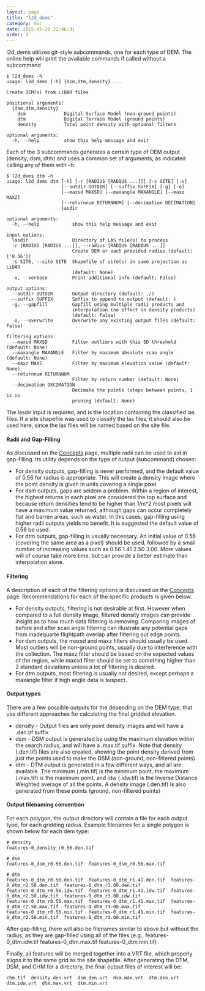 ```yaml
---
layout: page
title: "l2d_dems"
category: doc
date: 2015-05-28 22:46:31
order: 4
---
```


l2d_dems utilizes git-style subcommands, one for each type of DEM. The online help will print 
the available commands if called without a subcommand

~~~
$ l2d_dems -h
usage: l2d_dems [-h] {dsm,dtm,density} ...

Create DEM(s) from LiDAR files

positional arguments:
  {dsm,dtm,density}
    dsm              Digital Surface Model (non-ground points)
    dtm              Digital Terrain Model (ground points)
    density          Total point density with optional filters

optional arguments:
  -h, --help         show this help message and exit
~~~

Each of the 3 subcommands generates a certain type of DEM output (density, dsm, dtm) and uses a common set of arguments, as indicated calling any of them with -h:

~~~
$ l2d_dems dtm -h
usage: l2d_dems dtm [-h] [-r [RADIUS [RADIUS ...]]] [-s SITE] [-v]
                    [--outdir OUTDIR] [--suffix SUFFIX] [-g] [-o]
                    [--maxsd MAXSD] [--maxangle MAXANGLE] [--maxz MAXZ]
                    [--returnnum RETURNNUM] [--decimation DECIMATION]
                    lasdir

optional arguments:
  -h, --help            show this help message and exit

input options:
  lasdir                Directory of LAS file(s) to process
  -r [RADIUS [RADIUS ...]], --radius [RADIUS [RADIUS ...]]
                        Create DEM or each provided radius (default: ['0.56'])
  -s SITE, --site SITE  Shapefile of site(s) in same projection as LiDAR
                        (default: None)
  -v, --verbose         Print additional info (default: False)

output options:
  --outdir OUTDIR       Output directory (default: ./)
  --suffix SUFFIX       Suffix to append to output (default: )
  -g, --gapfill         Gapfill using multiple radii products and
                        interpolation (no effect on density products)
                        (default: False)
  -o, --overwrite       Overwrite any existing output files (default: False)

filtering options:
  --maxsd MAXSD         Filter outliers with this SD threshold (default: None)
  --maxangle MAXANGLE   Filter by maximum absolute scan angle (default: None)
  --maxz MAXZ           Filter by maximum elevation value (default: None)
  --returnnum RETURNNUM
                        Filter by return number (default: None)
  --decimation DECIMATION
                        Decimate the points (steps between points, 1 is no
                        pruning (default: None)
~~~

The lasdir input is required, and is the location containing the classified las files. If a site shapefile was used to classify the las files, it should also be used here, since the las files will be named based on the site file.

#### Radii and Gap-Filling
As discussed on the [Concepts](concepts) page, multiple radii can be used to aid in gap-filling. Its utility depends on the type of output (subcommand) chosen:

* For density outputs, gap-filling is never performed, and the default value of 0.56 for radius is appropriate. This will create a density image where the point density is given in units covering a single pixel.
* For dsm outputs, gaps are seldom a problem. Within a region of interest, the highest returns in each pixel are considered the top surface and because return densities tend to be higher than 1/m^2 most pixels will have a maximum value returned, although gaps can occur completely flat and barren areas, such as water. In this cases, gap-filling using higher radii outputs yields no benefit. It is suggested the default value of 0.56 be used.
* For dtm outputs, gap-filling is usually necessary.  An initial value of 0.56 (covering the same area as a pixel) should be used, followed by a small number of increasing values such as 0.56 1.41 2.50 3.00.  More values will of course take more time, but can provide a better estimate than interpolation alone.

#### Filtering
A description of each of the filtering options is discussed on the [Concepts](concepts) page. Recommendations for each of the specific products is given below.

* For density outputs, filtering is not desirable at first.  However when compared to a full density image, filtered density images can provide insight as to how much data filtering is removing.  Comparing images of before and after scan angle filtering can illustrate any potential gaps from inadequarte flightpath overlap after filtering out edge points.
* For dsm outputs, the maxsd and maxz filters should usually be used.  Most outliers will be non-ground points, usually due to interference with the collection.  The maxz filter should be based on the expected values of the region, while maxsd filter should be set to something higher than 2 standard deviations unless a lot of filtering is desired.
* For dtm outputs, most filtering is usually not desired, except perhaps a maxangle filter if high angle data is suspect.

#### Output types
There are a few possible outputs for the depending on the DEM type, that use different approaches for calculating the final gridded elevation.

* density - Output files are only point density images and will have a .den.tif suffix
* dsm - DSM output is generated by using the maximum elevation within the search radius, and will have a .max.tif suffix.  Note that density (.den.tif) files are also created, showing the point density derived from just the points used to make the DSM (non-ground, non-filtered points)
* dtm - DTM output is generated in a few different ways, and all are available.  The minimum (.min.tif) is the minimum point, the maximum (.max.tif) is the maximum point, and idw (.idw.tif) is the Inverse Distance Weighted average of all the points. A density image (.den.tif) is also generated from these points (ground, non-filtered points)

#### Output filenaming convention
For each polygon, the output directory will contain a file for each output type, for each gridding radius. Example filenames for a single polygon is shown below for each dem type:

~~~
# density
features-0_density_r0.56.den.tif

# dsm
features-0_dsm_r0.56.den.tif  features-0_dsm_r0.56.max.tif

# dtm
features-0_dtm_r0.56.den.tif  features-0_dtm_r1.41.den.tif  features-0_dtm_r2.50.den.tif  features-0_dtm_r3.00.den.tif
features-0_dtm_r0.56.idw.tif  features-0_dtm_r1.41.idw.tif  features-0_dtm_r2.50.idw.tif  features-0_dtm_r3.00.idw.tif
features-0_dtm_r0.56.max.tif  features-0_dtm_r1.41.max.tif  features-0_dtm_r2.50.max.tif  features-0_dtm_r3.00.max.tif
features-0_dtm_r0.56.min.tif  features-0_dtm_r1.41.min.tif  features-0_dtm_r2.50.min.tif  features-0_dtm_r3.00.min.tif
~~~

After gap-filling, there will also be filenames similar to above but without the radius, as they are gap-filled using all of the files (e.g., features-0_dtm.idw.tif  features-0_dtm.max.tif  features-0_dtm.min.tif)

Finally, all features will be merged together into a VRT file, which properly aligns it to the same grid as the site shapefile.  After generating the DTM, DSM, and CHM for a directory, the final output files of interest will be:

~~~
chm.tif  density.den.vrt  dsm.den.vrt  dsm.max.vrt  dtm.den.vrt  dtm.idw.vrt  dtm.max.vrt  dtm.min.vrt
~~~







